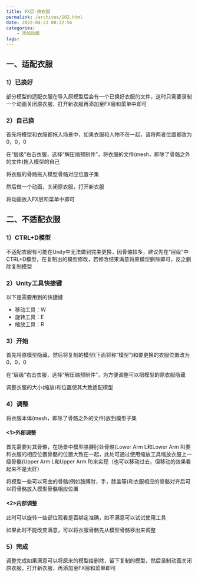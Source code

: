 ```yaml
---
title: FX层-换衣服
permalink: /archives/102.html
date: 2022-04-23 00:22:56
categories:
    - 添加动画
tags:
---
```


## 一、适配衣服

### 1）已换好

部分模型的适配衣服在导入原模型后会有一个已换好衣服的文件，这时只需要录制一个动画关闭原衣服，打开新衣服再添加至FX层和菜单中即可

### 2）自己换

首先将模型和衣服都拖入场景中，如果衣服和人物不在一起，请将两者位置都改为0，0，0

在“层级”右击衣服，选择“解压缩预制件”，将衣服的文件(mesh，即除了骨骼之外的文件)拖入模型的自己

将衣服的骨骼拖入模型骨骼对应位置子集

然后做一个动画，关闭原衣服，打开新衣服

将动画放入FX层和菜单中即可

## 二、不适配衣服

### 1）CTRL+D模型

不适配衣服有可能在Unity中无法做到完美更换，因骨骼较多，建议先在“层级”中CTRL+D模型，在复制出的模型修改，若修改结果满意将原模型删除即可，反之删除复制模型

### 2）Unity工具快捷键

以下是需要用到的快捷键

- 移动工具：W
- 旋转工具：E
- 缩放工具：R

### 3）开始

首先将原模型隐藏，然后将复制的模型(下面将称“模型”)和要更换的衣服位置改为0，0，0

在“层级”右击衣服，选择“解压缩预制件”，为方便调整可以把模型的原衣服隐藏

调整衣服的大小(缩放)和位置使其大致适配模型

### 4）调整

将衣服本体(mesh，即除了骨骼之外的文件)放到模型子集

#### <1>外部调整

首先需要对其骨骼，在场景中模型胳膊肘处骨骼(Lower Arm L和Lower Arm R)要和衣服的相应位置骨骼的位置大致在一起，此处可通过使用缩放工具缩放衣服上一级骨骼(Upper Arm L和Upper Arm R)来实现（也可以移动过去，但移动的效果看起来不是太好）

将模型一些可以弯曲的骨骼(例如胳膊肘，手，膝盖等)和衣服相应的骨骼对齐后可以将骨骼放入模型骨骼相应位置

#### <2>内部调整

此时可以旋转一些部位观看是否绑定准确，如不满意可以试试使用工具

如果此时不能改变满意，可以将衣服骨骼先从模型骨骼移出来调整

### 5）完成

调整完成如果满意可以将原来的模型给删除，留下复制的模型，然后录制动画关闭原衣服，打开新衣服，再添加至FX层和菜单即可